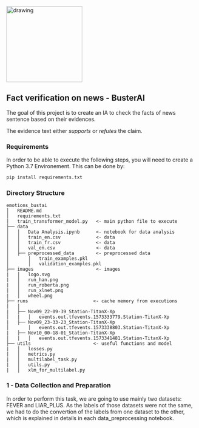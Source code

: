 <img src="https://pbs.twimg.com/profile_images/1126981606533672960/H4NiVXXg.jpg" alt="drawing" width="200"/>

## Fact verification on news - BusterAI
The goal of this project is to create an IA to check the facts of news sentence based on their evidences.

The evidence text either _supports_ or _refutes_ the claim.


### Requirements

In order to be able to execute the following steps, you will need to create a Python 3.7 Environement.
This can be done by:

```bash
pip install requirements.txt
```

### Directory Structure

```
emotions_bustai
│   README.md 
│   requirements.txt
|   train_transformer_model.py   <- main python file to execute
├── data
│   │   Data Analysis.ipynb      <- notebook for data analysis
│   │   train_en.csv             <- data
│   │   train_fr.csv             <- data
│   │   val_en.csv               <- data
│   ├── preprocessed_data        <- preprocessed data
│       │   train_examples.pkl
│       │   validation_examples.pkl
├── images                       <- images 
|   │   logo.svg
|   │   run_han.png
|   │   run_roberta.png
|   │   run_xlnet.png
|   │   wheel.png
├── runs                        <- cache memory from executions
|   │   
|   ├── Nov09_22-09-39_Station-TitanX-Xp
│   |   │   events.out.tfevents.1573333779.Station-TitanX-Xp
|   ├── Nov09_23-33-23_Station-TitanX-Xp
│       │   events.out.tfevents.1573338803.Station-TitanX-Xp
|   ├── Nov10_00-18-01_Station-TitanX-Xp
│   |   │   events.out.tfevents.1573341481.Station-TitanX-Xp
├── utils                       <- useful functions and model
|   │   losses.py
|   │   metrics.py
|   │   multilabel_task.py
|   │   utils.py
|   │   xlm_for_multilabel.py

```


### 1 - Data Collection and Preparation

In order to perform this task, we are going to use mainly two datasets: FEVER and LIAR_PLUS. As the labels of those
datasets were not the same, we had to do the convertion of the labels from one dataset to the other, which is
explained in details in each data_preprocessing notebook.

